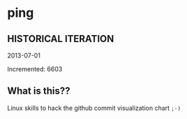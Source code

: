 # ping

## HISTORICAL ITERATION
2013-07-01

Incremented: 6603

## What is this?? 
Linux skills to hack the github commit visualization chart `;-)`
